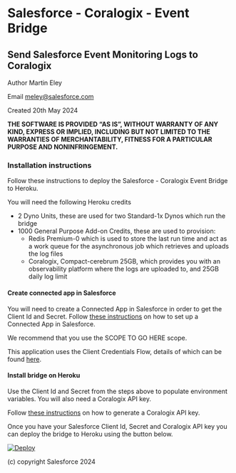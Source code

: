 # Salesforce - Coralogix - Event Bridge
## Send Salesforce Event Monitoring Logs to Coralogix
Author Martin Eley

Email meley@salesforce.com

Created 20th May 2024

**THE SOFTWARE IS PROVIDED “AS IS”, WITHOUT WARRANTY OF ANY KIND, EXPRESS OR IMPLIED, INCLUDING BUT NOT LIMITED TO THE WARRANTIES OF MERCHANTABILITY, FITNESS FOR A PARTICULAR PURPOSE AND NONINFRINGEMENT.**

### Installation instructions
Follow these instructions to deploy the Salesforce - Coralogix Event Bridge to Heroku.

You will need the following Heroku credits

* 2 Dyno Units, these are used for two Standard-1x Dynos which run the bridge
* 1000 General Purpose Add-on Credits, these are used to provision:
    * Redis Premium-0 which is used to store the last run time and act as a work queue for the asynchronous job which retrieves and uploads the log files
    * Coralogix, Compact-cerebrum 25GB, which provides you with an observability platform where the logs are uploaded to, and 25GB daily log limit

#### Create connected app in Salesforce
You will need to create a Connected App in Salesforce in order to get the Client Id and Secret.  Follow [these instructions](https://help.salesforce.com/s/articleView?id=sf.connected_app_client_credentials_setup.htm&type=5) on how to set up a Connected App in Salesforce.

We recommend that you use the SCOPE TO GO HERE scope.

This application uses the Client Credentials Flow, details of which can be found [here](https://help.salesforce.com/s/articleView?id=sf.remoteaccess_oauth_client_credentials_flow.htm&type=5).

#### Install bridge on Heroku

Use the Client Id and Secret from the steps above to populate environment variables.  You will also need a Coralogix API key.

Follow [these instructions](https://coralogix.com/docs/send-your-data-api-key/) on how to generate a Coralogix API key.

Once you have your Salesforce Client Id, Secret and Coralogix API key you can deploy the bridge to Heroku using the button below.

[![Deploy](https://www.herokucdn.com/deploy/button.svg)](https://www.heroku.com/deploy?template=https://github.com/bigbluekayak/event-monitoring-bridge)

(c) copyright Salesforce 2024
